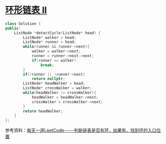 # [环形链表 II](https://leetcode-cn.com/problems/linked-list-cycle-ii/)

```cpp
class Solution {
public:
    ListNode *detectCycle(ListNode* head) {
        ListNode* walker = head;
        ListNode* runner = head;
        while(runner && runner->next){
            walker = walker->next;
            runner = runner->next->next;
            if(runner == walker)
                break;
        }
        if(!runner || !runner->next)
            return nullptr;
        ListNode* headWalker = head;
        ListNode* crossWalker = walker;
        while(headWalker != crossWalker){
            headWalker = headWalker->next;
            crossWalker = crossWalker->next;
        }
        return headWalker;
    }
};
```



参考资料：[每天一道LeetCode-----判断链表是否有环，如果有，找到环的入口位置](https://blog.csdn.net/sinat_35261315/article/details/79205157)